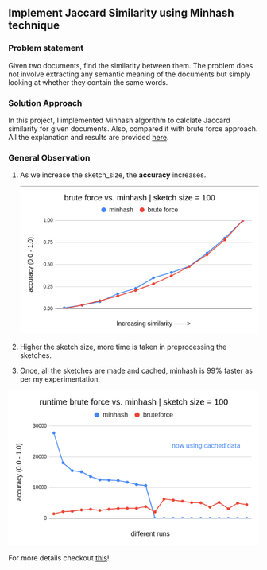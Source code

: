 ## Implement Jaccard Similarity using Minhash technique

### Problem statement
Given two documents, find the similarity between them. The problem does not involve extracting any semantic meaning of the documents but simply looking at whether they contain the same words.

### Solution Approach
In this project, I implemented Minhash algorithm to calclate Jaccard similarity for given documents. Also, compared it with brute force approach. All the explanation and results are provided [here](https://pallavi-garg.github.io/projects/documentsimilarity.html).

### General Observation
1. As we increase the sketch_size, the **accuracy** increases.
    
    ![accuracy](results/images/accuracy_100.png)
    
2. Higher the sketch size, more time is taken in preprocessing the sketches.
3. Once, all the sketches are made and cached, minhash is 99% faster as per my experimentation.

![runtime](results/images/runtime_100.png)

For more details checkout [this](https://pallavi-garg.github.io/projects/documentsimilarity.html)!
